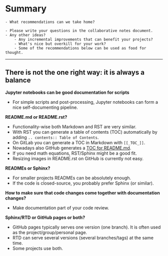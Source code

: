 # Summary

```{questions}
- What recommendations can we take home?
```

```{discussion}
- Please write your questions in the collaborative notes document.
- Any other ideas?
    - Any incremental improvements that can benefit your projects?
    - What's nice but overkill for your work?
    - Some of the recommendations below can be used as food for thought.
```

---

## There is not the one right way: it is always a balance


**Jupyter notebooks can be good documentation for scripts**

- For simple scripts and post-processing, Jupyter notebooks can form a nice
  self-documenting pipeline.


**README.md or README.rst?**

- Functionality-wise both Markdown and RST are very similar.
- With RST you can generate a table of contents (TOC) automatically by adding `.. contents:: Table of Contents`.
- On GitLab you can generate a TOC in Markdown with `[[_TOC_]]`.
- Nowadays also GitHub generates a
  [TOC for README.md](https://docs.github.com/en/github/creating-cloning-and-archiving-repositories/about-readmes#auto-generated-table-of-contents-for-readme-files).
- If you need math equations, RST/Sphinx might be a good fit.
- Resizing images in README.rst on GitHub is currently not easy.


**READMEs or Sphinx?**

- For smaller projects READMEs can be absolutely enough.
- If the code is closed-source, you probably prefer Sphinx (or similar).


**How to make sure that code changes come together with documentation changes?**

- Make documentation part of your code review.


**Sphinx/RTD or GitHub pages or both?**

- GitHub pages typically serves one version (one branch). It is often used as the project/group/personal page.
- RTD can serve several versions (several branches/tags) at the same time.
- Some projects use both.
